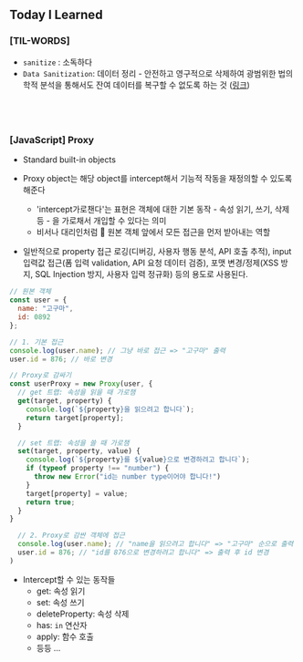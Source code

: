 ## Today I Learned

### [TIL-WORDS]

- `sanitize` : 소독하다
- `Data Sanitization`: 데이터 정리 - 안전하고 영구적으로 삭제하여 광범위한 법의학적 분석을 통해서도 잔여 데이터를 복구할 수 없도록 하는 것 ([링크](https://en.wikipedia.org/wiki/Data_sanitization))

## <br />

### [JavaScript] Proxy

- Standard built-in objects

- Proxy object는 해당 object를 intercept해서 기능적 작동을 재정의할 수 있도록 해준다

  - 'intercept가로챈다'는 표현은 객체에 대한 기본 동작 - 속성 읽기, 쓰기, 삭제 등 - 을 가로채서 개입할 수 있다는 의미
  - 비서나 대리인처럼 👔 원본 객체 앞에서 모든 접근을 먼저 받아내는 역할

- 일반적으로 property 접근 로깅(디버깅, 사용자 행동 분석, API 호출 추적), input 입력값 접근(폼 입력 validation, API 요청 데이터 검증), 포맷 변경/정제(XSS 방지, SQL Injection 방지, 사용자 입력 정규화) 등의 용도로 사용된다.

```js
// 원본 객체
const user = {
  name: "고구마",
  id: 0892
};

// 1. 기본 접근
console.log(user.name); // 그냥 바로 접근 => "고구마" 출력
user.id = 876; // 바로 변경

// Proxy로 감싸기
const userProxy = new Proxy(user, {
  // get 트랩: 속성을 읽을 때 가로챔
  get(target, property) {
    console.log(`${property}을 읽으려고 합니다`);
    return target[property];
  }

  // set 트랩: 속성을 쓸 때 가로챔
  set(target, property, value) {
    console.log(`${property}를 ${value}으로 변경하려고 합니다`);
    if (typeof property !== "number") {
      throw new Error("id는 number type이어야 합니다!")
    }
    target[property] = value;
    return true;
  }
}

  // 2. Proxy로 감싼 객체에 접근
  console.log(user.name); // "name을 읽으려고 합니다" => "고구마" 순으로 출력
  user.id = 876; // "id를 876으로 변경하려고 합니다" => 출력 후 id 변경
)
```

- Intercept할 수 있는 동작들
  - get: 속성 읽기
  - set: 속성 쓰기
  - deleteProperty: 속성 삭제
  - has: `in` 연산자
  - apply: 함수 호출
  - 등등 ...
